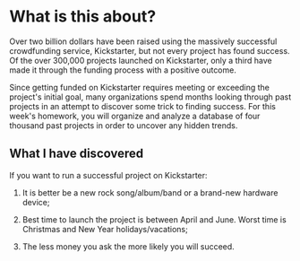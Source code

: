# What is this about?

Over two billion dollars have been raised using the massively successful crowdfunding service, Kickstarter, but not every project has found success. Of the over 300,000 projects launched on Kickstarter, only a third have made it through the funding process with a positive outcome.

Since getting funded on Kickstarter requires meeting or exceeding the project's initial goal, many organizations spend months looking through past projects in an attempt to discover some trick to finding success. For this week's homework, you will organize and analyze a database of four thousand past projects in order to uncover any hidden trends.

## What I have discovered

If you want to run a successful project on Kickstarter:
1.	It is better be a new rock song/album/band or a brand-new hardware device;

2.	Best time to launch the project is between April and June. Worst time is Christmas and New Year holidays/vacations;

3.	The less money you ask the more likely you will succeed.
